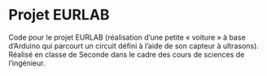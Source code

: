 # Projet EURLAB
Code pour le projet EURLAB (réalisation d’une petite « voiture » à base d’Arduino qui parcourt un circuit défini à l’aide de son capteur à ultrasons).  
Réalisé en classe de Seconde dans le cadre des cours de sciences de l’ingénieur.
